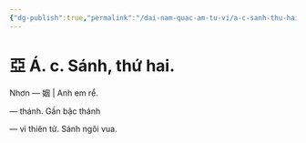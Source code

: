 ```yaml
---
{"dg-publish":true,"permalink":"/dai-nam-quac-am-tu-vi/a-c-sanh-thu-hai/","tags":["âm-vị-tự"],"created":"2025-08-15T14:51:48.161+07:00"}
---
```


# 亞 Á. c. Sánh, thứ hai.

Nhơn — 姻 | Anh em rể.

— thánh. Gần bậc thánh

— vì thiên tử. Sánh ngôi vua.